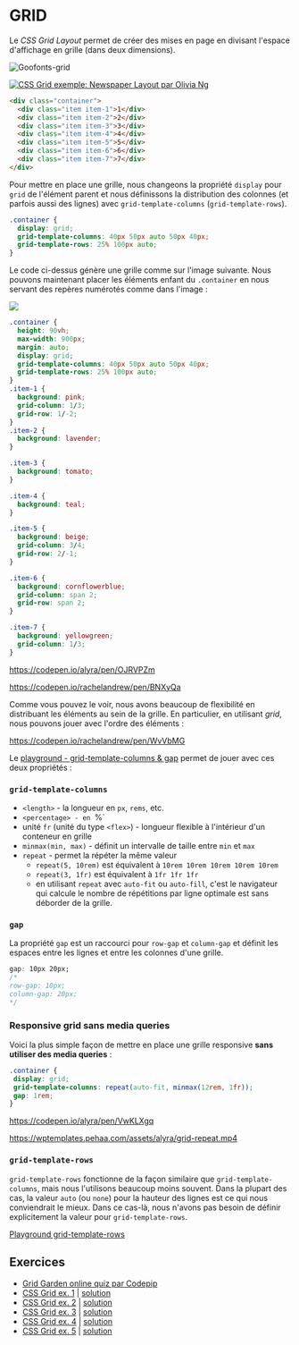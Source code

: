 # GRID 

Le *CSS Grid Layout* permet de créer des mises en page en divisant l'espace d'affichage en grille (dans deux dimensions).

![Goofonts-grid](https://wptemplates.pehaa.com/assets/alyra/goofonts-grid.png)

[![CSS Grid exemple: Newspaper Layout par Olivia Ng](https://wptemplates.pehaa.com/assets/alyra/grid.jpg)](https://codepen.io/oliviale/full/BaoXOOP)



```html
<div class="container">
  <div class="item item-1">1</div>
  <div class="item item-2">2</div>
  <div class="item item-3">3</div>
  <div class="item item-4">4</div>
  <div class="item item-5">5</div>
  <div class="item item-6">6</div>
  <div class="item item-7">7</div>
</div>
```

Pour mettre en place une grille, nous changeons la propriété `display` pour `grid` de l'élément parent et nous définissons la distribution des colonnes (et parfois aussi des lignes) avec `grid-template-columns` (`grid-template-rows`).

```css
.container {
  display: grid;
  grid-template-columns: 40px 50px auto 50px 40px;
  grid-template-rows: 25% 100px auto;
}
```

Le code ci-dessus génère une grille comme sur l'image suivante. Nous pouvons maintenant placer les éléments enfant du `.container` en nous servant des repères numérotés comme dans l'image :

![](https://wptemplates.pehaa.com/assets/alyra/grid-counting.png)

```css
.container {
  height: 90vh;
  max-width: 900px;
  margin: auto;
  display: grid;
  grid-template-columns: 40px 50px auto 50px 40px;
  grid-template-rows: 25% 100px auto;
}
.item-1 {
  background: pink;
  grid-column: 1/3;
  grid-row: 1/-2;
}
.item-2 {
  background: lavender;
}

.item-3 {
  background: tomato;
}

.item-4 {
  background: teal;
}

.item-5 {
  background: beige;
  grid-column: 3/4;
  grid-row: 2/-1;
}

.item-6 {
  background: cornflowerblue;
  grid-column: span 2;
  grid-row: span 2;
}

.item-7 {
  background: yellowgreen;
  grid-column: 1/3;
}
```

https://codepen.io/alyra/pen/OJRVPZm

https://codepen.io/rachelandrew/pen/BNXyQa

Comme vous pouvez le voir, nous avons beaucoup de flexibilité en distribuant les éléments au sein de la grille. En particulier, en utilisant *grid*, nous pouvons jouer avec l'ordre des éléments :

https://codepen.io/rachelandrew/pen/WvVbMG

Le [playground - grid-template-columns & gap](https://cdpn.io/alyra/debug/96bd1934be6a0cce78c6b32a63fb7c1f) permet de jouer avec ces deux propriétés :

### `grid-template-columns`

- `<length>` - la longueur en `px`, `rems`, etc. 
- `<percentage> - en `%`
- unité `fr` (unité du type `<flex>`) - longueur flexible à l'intérieur d'un conteneur en grille
- `minmax(min, max)` - définit un intervalle de taille entre `min` et `max`
- `repeat` - permet la répéter la même valeur 
  - `repeat(5, 10rem)` est équivalent à `10rem 10rem 10rem 10rem 10rem`
  - `repeat(3, 1fr)` est équivalent à `1fr 1fr 1fr`
  - en utilisant `repeat` avec `auto-fit` ou `auto-fill`, c'est le navigateur qui calcule le nombre de répétitions par ligne optimale est sans déborder de la grille.
  
### `gap` 
  
La propriété `gap` est un raccourci pour `row-gap` et `column-gap` et définit les espaces entre les lignes et entre les colonnes d'une grille.

```css
gap: 10px 20px;
/*
row-gap: 10px;
column-gap: 20px;
*/
```

### Responsive grid sans media queries

Voici la plus simple façon de mettre en place une grille responsive **sans utiliser des media queries** :

 ```css
.container {
  display: grid;
  grid-template-columns: repeat(auto-fit, minmax(12rem, 1fr));
  gap: 1rem;
}
```
 
https://codepen.io/alyra/pen/VwKLXgq
 
https://wptemplates.pehaa.com/assets/alyra/grid-repeat.mp4
 

### `grid-template-rows`

`grid-template-rows` fonctionne de la façon similaire que `grid-template-columns`, mais nous l'utilisons beaucoup moins souvent. Dans la plupart des cas, la valeur `auto` (ou `none`) pour la hauteur des lignes est ce qui nous conviendrait le mieux. Dans ce cas-là, nous n'avons pas besoin de définir explicitement la valeur pour `grid-template-rows`. 

[Playground grid-template-rows](https://cdpn.io/alyra/debug/24cb7873e22d7955bd1ad07b1f8aca94)


## Exercices

- [Grid Garden online quiz par Codepip](https://cssgridgarden.com/#fr)
- [CSS Grid ex. 1](https://codepen.io/alyra/pen/GRoqqQW) | [solution](https://codepen.io/alyra/pen/2f5ffa8a8922370dad2c83a54bd4fba9)
- [CSS Grid ex. 2](https://codepen.io/alyra/pen/GRoqqdm) | [solution](https://codepen.io/alyra/pen/d6aa06c2e2c2828249987c87fee580dc)
- [CSS Grid ex. 3](https://codepen.io/alyra/pen/rNxLLrg) | [solution](https://codepen.io/alyra/pen/5238c3a2b2673a6d2d9d43dfafd74c46)
- [CSS Grid ex. 4](https://codepen.io/alyra/pen/bGEeemv) | [solution](https://codepen.io/alyra/pen/29c62d7f596aa543c7a756693eae7500)
- [CSS Grid ex. 5](https://codepen.io/alyra/pen/BajzzvY) | [solution](https://codepen.io/alyra/pen/451d67d8c626285c6d71429b45ae2519)

